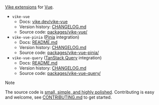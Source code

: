 [Vike extensions](https://vike.dev/extensions) for [Vue](https://vuejs.org).

- `vike-vue`
  - Docs: [vike.dev/vike-vue](https://vike.dev/vike-vue)
  - Version history: [CHANGELOG.md](packages/vike-vue/CHANGELOG.md)
  - Source code: [packages/vike-vue/](packages/vike-vue)
- `vike-vue-pinia` ([Pinia](https://pinia.vuejs.org) integration)
  - Docs: [README.md](packages/vike-vue-pinia#readme)
  - Version history: [CHANGELOG.md](packages/vike-vue-pinia/CHANGELOG.md)
  - Source code: [packages/vike-vue-pinia/](packages/vike-vue-pinia)
- `vike-vue-query` ([TanStack Query](https://tanstack.com/query) integration)
  - Docs: [README.md](packages/vike-vue-query#readme)
  - Version history: [CHANGELOG.md](packages/vike-vue-query/CHANGELOG.md)
  - Source code: [packages/vike-vue-query/](packages/vike-vue-query)

> [!NOTE]
> The source code is [small, simple, and highly polished](https://vike.dev/vike-vue#under-the-hood). Contributing is easy and welcome, see [CONTRIBUTING.md](CONTRIBUTING.md) to get started.
